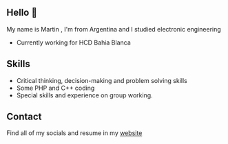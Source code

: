

## Hello 👋

My name is Martin , I'm from Argentina and I studied electronic engineering

* Currently working for HCD Bahia Blanca

## Skills

* Critical thinking, decision-making and problem solving skills
* Some PHP and C++ coding
* Special skills and experience on group working.

## Contact

Find all of my socials and resume in my [website](https://www.martinpeccin.com)
